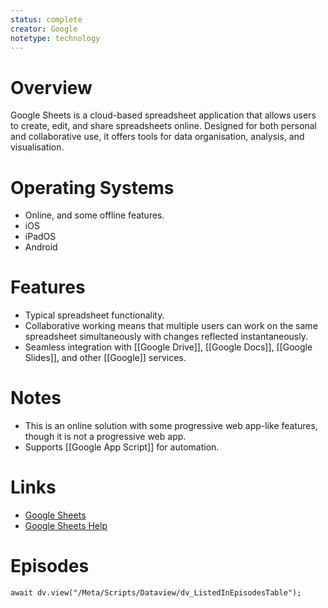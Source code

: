 ```yaml
---
status: complete
creator: Google
notetype: technology
---
```

# Overview  
Google Sheets is a cloud-based spreadsheet application that allows users to create, edit, and share spreadsheets online. Designed for both personal and collaborative use, it offers tools for data organisation, analysis, and visualisation.

# Operating Systems
- Online, and some offline features.
- iOS
- iPadOS
- Android

# Features  
- Typical spreadsheet functionality.
- Collaborative working means that multiple users can work on the same spreadsheet simultaneously with changes reflected instantaneously.
- Seamless integration with [[Google Drive]], [[Google Docs]], [[Google Slides]], and other [[Google]] services.

# Notes  
- This is an online solution with some progressive web app-like features, though it is not a progressive web app.
- Supports [[Google App Script]] for automation.

# Links  
- [Google Sheets](https://workspace.google.com/products/sheets/)
- [Google Sheets Help](https://support.google.com/docs/topic/9054603?hl=en&ref_topic=1382883&sjid=2078009459260503884-EU)
# Episodes
```dataviewjs
await dv.view("/Meta/Scripts/Dataview/dv_ListedInEpisodesTable");
```
